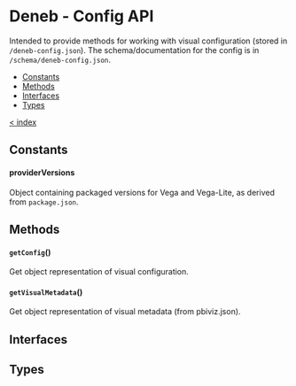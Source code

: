# Deneb - Config API

Intended to provide methods for working with visual configuration (stored in `/deneb-config.json`). The schema/documentation for the config is in `/schema/deneb-config.json`.

-   [Constants](#constants)
-   [Methods](#methods)
-   [Interfaces](#interfaces)
-   [Types](#types)

[< index](../README.md)

## Constants

#### providerVersions

Object containing packaged versions for Vega and Vega-Lite, as derived from `package.json`.

## Methods

#### `getConfig`()

Get object representation of visual configuration.

#### `getVisualMetadata`()

Get object representation of visual metadata (from pbiviz.json).

## Interfaces

## Types
